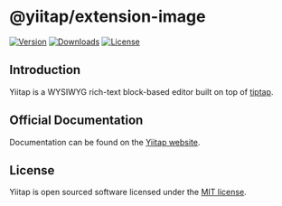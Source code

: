 # @yiitap/extension-image
[![Version](https://img.shields.io/npm/v/@yiitap/extension-image.svg?label=version)](https://www.npmjs.com/package/@yiitap/extension-image)
[![Downloads](https://img.shields.io/npm/dm/@yiitap/extension-image.svg)](https://npmcharts.com/compare/yiitap?minimal=true)
[![License](https://img.shields.io/npm/l/@yiitap/extension-image.svg)](https://github.com/yiitap/yiitap/blob/main/LICENSE)

## Introduction
Yiitap is a WYSIWYG rich-text block-based editor built on top of [tiptap](https://tiptap.dev).

## Official Documentation
Documentation can be found on the [Yiitap website](https://yiitap.pileax.ai).

## License
Yiitap is open sourced software licensed under the [MIT license](https://github.com/yiitap/yiitap/blob/main/LICENSE).

